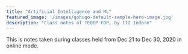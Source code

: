 ```yaml
---
title: "Artificial Intelligence and ML"
featured_image: '/images/gohugo-default-sample-hero-image.jpg'
description: "Class notes of TEQIP FDP, by ITI Indore"
---
```


This is notes taken during classes held from Dec 21 to Dec 30, 2020 in
online mode.